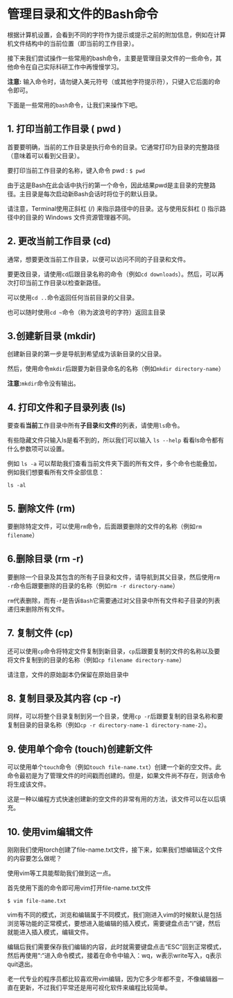 # 管理目录和文件的Bash命令

根据计算机设置，会看到不同的字符作为提示或提示之前的附加信息，例如在计算机文件结构中的当前位置（即当前的工作目录）。

接下来我们尝试操作一些常用的bash命令，主要是管理目录文件的一些命令，其他命令在自己实际科研工作中再慢慢学习。

**注意:** 输入命令时，请勿键入美元符号（或其他字符提示符），只键入它后面的命令即可。

下面是一些常用的`bash`命令，让我们来操作下吧。

## 1. 打印当前工作目录 ( pwd )

首要要明确，当前的工作目录是执行命令的目录。它通常打印为目录的完整路径（意味着可以看到父目录）。

要打印当前工作目录的名称，键入命令 pwd : `$ pwd`

由于这是Bash在此会话中执行的第一个命令，因此结果pwd是主目录的完整路径。主目录是每次启动新Bash会话时将位于的默认目录。

请注意，Terminal使用正斜杠 (/) 来指示路径中的目录。这与使用反斜杠 (\) 指示路径中的目录的 Windows 文件资源管理器不同。

## 2. 更改当前工作目录 (cd)

通常，想要更改当前工作目录，以便可以访问不同的子目录和文件。

要更改目录，请使用`cd`后跟目录名称的命令（例如`cd downloads`）。然后，可以再次打印当前工作目录以检查新路径。

可以使用`cd ..`命令返回任何当前目录的父目录。

也可以随时使用`cd ~`命令（称为波浪号的字符）返回主目录

## 3.创建新目录 (mkdir)

创建新目录的第一步是导航到希望成为该新目录的父目录。

然后，使用命令`mkdir`后跟要为新目录命名的名称（例如`mkdir directory-name`）

**注意:**`mkdir`命令没有输出。

## 4. 打印文件和子目录列表 (ls)

要查看**当前**工作目录中所有**子目录**和**文件**的列表，请使用`ls`命令。

有些隐藏文件只输入ls是看不到的，所以我们可以输入 `ls --help` 看看ls命令都有什么参数项可以设置。

例如 `ls -a` 可以帮助我们查看当前文件夹下面的所有文件，多个命令也能叠加，例如我们想要看所有文件全部信息：

```Shell
ls -al
```

## 5. 删除文件 (rm)

要删除特定文件，可以使用`rm`命令，后面跟要删除的文件的名称（例如`rm filename`）

## 6.删除目录 (rm -r)

要删除一个目录及其包含的所有子目录和文件，请导航到其父目录，然后使用`rm -r`命令后跟要删除的目录的名称（例如`rm -r directory-name`）

`rm`代表删除，而有`-r`是告诉`Bash`它需要通过对父目录中所有文件和子目录的列表递归来删除所有文件。

## 7. 复制文件 (cp)

还可以使用`cp`命令将特定文件复制到新目录，`cp`后跟要复制的文件的名称以及要将文件复制到的目录的名称（例如`cp filename directory-name`）

请注意，文件的原始副本仍保留在原始目录中

## 8. 复制目录及其内容 (cp -r)

同样，可以将整个目录复制到另一个目录，使用`cp -r`后跟要复制的目录名称和要复制目录的目录名称（例如`cp -r directory-name-1 directory-name-2`）。

## 9. 使用单个命令 (touch)创建新文件

可以使用单个`touch`命令（例如`touch file-name.txt`）创建一个新的空文件。此命令最初是为了管理文件的时间戳而创建的。但是，如果文件尚不存在，则该命令将生成该文件。

这是一种以编程方式快速创建新的空文件的非常有用的方法，该文件可以在以后填充。

## 10. 使用vim编辑文件

刚刚我们使用torch创建了file-name.txt文件，接下来，如果我们想编辑这个文件的内容要怎么做呢？

使用vim等工具能帮助我们做到这一点。

首先使用下面的命令即可用vim打开file-name.txt文件

```Shell
$ vim file-name.txt
```

vim有不同的模式，浏览和编辑属于不同模式，我们刚进入vim的时候默认是包括浏览等功能的正常模式，要想进入能编辑的插入模式，需要键盘点击“i”键，然后就能进入插入模式，编辑文件。

编辑后我们需要保存我们编辑的内容，此时就需要键盘点击“ESC”回到正常模式，然后再使用“:“进入命令模式，接着在命令中输入：wq，w表示write写入，q表示quit退出。

老一代专业的程序员都比较喜欢用vim编辑，因为它多少年都不变，不像编辑器一直在更新，不过我们平常还是用可视化软件来编程比较简单。
